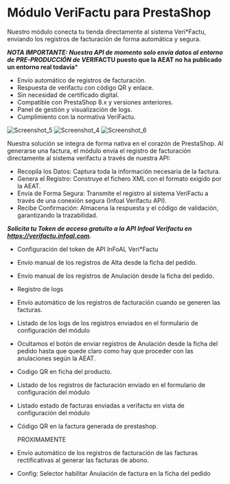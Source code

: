 # Módulo VeriFactu para PrestaShop

Nuestro módulo conecta tu tienda directamente al sistema Veri*Factu, enviando los registros de facturación de forma automática y segura.

***NOTA IMPORTANTE: Nuestra API de momento solo envía datos al entorno de PRE-PRODUCCIÓN de VERI*FACTU puesto que la AEAT no ha publicado un entorno real todavía***




- Envío automático de registros de facturación.
- Respuesta de verifactu con código QR y enlace.
- Sin necesidad de certificado digital.
- Compatible con PrestaShop 8.x y versiones anteriores.
- Panel de gestión y visualización de logs.
- Cumplimiento con la normativa VeriFactu.

![Screenshot_5](https://github.com/user-attachments/assets/a558fa6c-5850-4d76-8c3a-bcf392d35a73)
![Screenshot_4](https://github.com/user-attachments/assets/09928790-3366-49e9-95e3-0cf7ab35d4cf)
![Screenshot_6](https://github.com/user-attachments/assets/f4b17785-dabe-4b7a-86fd-50a7dcec14db)


Nuestra solución se integra de forma nativa en el corazón de PrestaShop. Al generarse una factura, el módulo envía el registro de facturación directamente al sistema verifactu a través de nuestra API:

- Recopila los Datos: Captura toda la información necesaria de la factura.
- Genera el Registro: Construye el fichero XML con el formato exigido por la AEAT.
- Envía de Forma Segura: Transmite el registro al sistema VeriFactu a través de una conexión segura (Infoal Verifactu API).
- Recibe Confirmación: Almacena la respuesta y el código de validación, garantizando la trazabilidad.

***Solicita tu Token de acceso gratuïto a la API Infoal Verifactu en https://verifactu.infoal.com.***

- Configuración del token de API InFoAL Veri*Factu
- Envío manual de los registros de Alta desde la ficha del pedido.
- Envío manual de los registros de Anulación desde la ficha del pedido.
- Registro de logs
- Envío automático de los registros de facturación cuando se generen las facturas.
- Listado de los logs de los registros enviados en el formulario de configuración del módulo
- Ocultamos el botón de enviar registros de Anulación desde la ficha del pedido hasta que quede claro como hay que proceder con las anulaciones según la AEAT.
- Codigo QR en ficha del producto.
- Listado de los registros de facturación enviado en el formulario de configuración del módulo
- Listado estado de facturas enviadas a verifactu en vista de configuración del módulo
- Código QR en la factura generada de prestashop.

  PROXIMAMENTE
- Envío automático de los registros de facturación de las facturas rectificativas al generar las facturas de abono.
- Config: Selector habilitar Anulación de factura en la ficha del pedido
